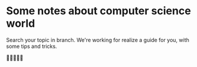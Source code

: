 # Some notes about computer science world

Search your topic in branch.
We're working for realize a guide for you, with some tips and tricks.

🚀🚀🚀🚀🚀
